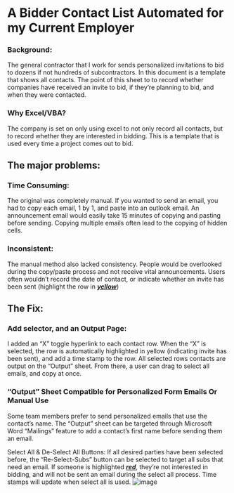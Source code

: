 # A Bidder Contact List Automated for my Current Employer

### Background:
The general contractor that I work for sends personalized invitations to bid to dozens if not hundreds of subcontractors. In this document is a template that shows all contacts. The point of this sheet to to record whether companies have received an invite to bid, if they’re planning to bid, and when they were contacted. 
### Why Excel/VBA?
The company is set on only using excel to not only record all contacts, but to record whether they are interested in bidding. This is a template that is used every time a project comes out to bid.


## The major problems:
### Time Consuming:
The original was completely manual. If you wanted to send an email, you had to copy each email, 1 by 1, and paste into an outlook email. An announcement email would easily take 15 minutes of copying and pasting before sending. Copying multiple emails often lead to the copying of hidden cells.

### Inconsistent:
The manual method also lacked consistency. People would be overlooked during the copy/paste process and not receive vital announcements. Users often wouldn’t record the date of contact, or indicate whether an invite has been sent (highlight the row in <ins>***yellow***</ins>)

## The Fix:
### Add selector, and an Output Page:
I added an “X” toggle hyperlink to each contact row. When the “X” is selected, the row is automatically highlighted in yellow (indicating invite has been sent), and add a time stamp to the row. All selected rows contacts are output on the “Output” sheet. From there, a user can drag to select all emails, and copy at once.

### “Output” Sheet Compatible for Personalized Form Emails Or Manual Use
Some team members prefer to send personalized emails that use the contact’s name. The “Output” sheet can be targeted through Microsoft Word “Mailings” feature to add a contact’s first name before sending them an email.

Select All & De-Select All Buttons:
If all desired parties have been selected before, the “Re-Select-Subs” button can be selected to target all subs that need an email. If someone is highlighted <ins>***red***</ins>, they’re not interested in bidding, and will not be sent an email during the select all process. Time stamps will update when select all is used.
![image](https://github.com/user-attachments/assets/41f5415b-e840-4911-b203-5ea1e4ae02ea)
